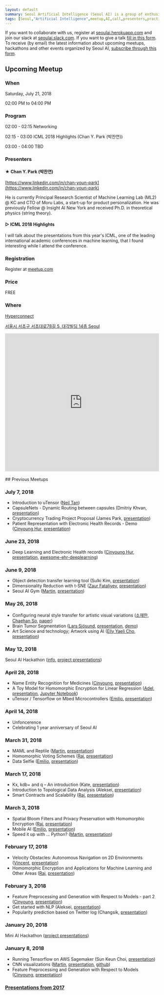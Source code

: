 ```yaml
---
layout: default
summary: Seoul Artificial Intelligence (Seoul AI) is a group of enthusiasts willing to go the extra mile in becoming one of the best in their field. We are sharing our domain knowledge and working on Machine Learning projects in small groups.
tags: [Seoul,"Artificial Intelligence",meetup,AI,call,presenters,practioners,"Machine Learning",Korea,Gangnam]
---
```


If you want to collaborate with us, register at [seoulai.herokuapp.com](https://seoulai.herokuapp.com/) and join our slack at [seoulai.slack.com](https://seoulai.slack.com/). If you want to give a talk [fill in this form](https://goo.gl/forms/BaMrDY3cddP2g82S2). To receive (by email) the latest information about upcoming meetups, hackathons and other events organized by Seoul AI, [subscribe through this form](subscribe).


## Upcoming Meetup
<!--## Seoul AI Hackathon-->

 <!--a href="images/july_7_2018.png" target="_blank">![png](images/july_7_2018.png)</a-->

### When
Saturday, July 21, 2018

02:00 PM to 04:00 PM

### Program
02:00 - 02:15 Networking

02:15 - 03:00 ICML 2018 Highlights (Chan Y. Park (박찬연))

03:00 - 04:00 TBD



<!--10:00 - 10:30 1-3 minutes pitch of your topic-->

<!--10:30 - 12:00 Happy hacking-->

<!--12:00 - 13:00 Lunch break-->

<!--13:00 - 17:00 Happy hacking-->

<!--17:00 - 17:30 1-3 minutes presentation of what you've done-->

<!--17:30 - 18:00 AI Hackathon review-->
<!--TBD-->

### Presenters

#### ★ Chan Y. Park (박찬연)
[https://www.linkedin.com/in/chan-youn-park](https://www.linkedin.com/in/chan-youn-park)

He is currently Principal Research Scientist of Machine Learning Lab (ML2) @ KC and CTO of Moru Labs, a start-up for product personalization.
He was previously Fellow @ Insight AI New York and received Ph.D. in theoretical physics (string theory).


#### ▷ ICML 2018 Highlights
I will talk about the presentations from this year's ICML, one of the leading international academic conferences in machine learning, that I found interesting while I attend the conference.


<!--### Details-->

<!--It is recommended to think about project you want to work on in advance. You can continue working on some of your projects. You can learn new framework that could be useful for you later on. Or maybe you want implement some new NN architecture? Great! There are no limits to projects, however, the project should be related to Artificial Intelligence.-->

<!--### Team-->

<!--Seoul AI Hackathon allows you to participate either as a single participant or in a team. In case you want to participate in a team, all members (not more than 2 is recommended) have to RSVP to this event through meetup.com. If you want to search for potential team members, the best way is through our slack [seoulai.slack.com](https://seoulai.slack.com/) (before joining slack you have to ask for invitation at [seoulai.herokuapp.com](https://seoulai.herokuapp.com/))-->

### Registration
Register at [meetup.com](https://www.meetup.com/Seoul-Artificial-Intelligence/events/252498816/)

### Price
FREE

### Where

[Hyperconnect](http://www.hpcnt.com)

[서울시 서초구 서초대로78길 5, 대각빌딩 14층 Seoul](https://www.google.com/maps/place/%EB%8C%80%EA%B0%81%EB%B9%8C%EB%94%A9/@37.4972664,127.0273556,17z/data=!3m1!4b1!4m5!3m4!1s0x357ca15a2f9719ab:0x20210a76b2b256f7!8m2!3d37.4972664!4d127.0273556)

<center>
<iframe src="https://www.google.com/maps/embed?pb=!1m18!1m12!1m3!1d3165.4515690893822!2d127.02735559999999!3d37.4972664!2m3!1f0!2f0!3f0!3m2!1i1024!2i768!4f13.1!3m3!1m2!1s0x357ca15a2f9719ab%3A0x20210a76b2b256f7!2z64yA6rCB67mM65Sp!5e0!3m2!1sen!2s!4v1508801167955" width="100%" height="450" frameborder="0" style="border:0" allowfullscreen></iframe>
</center>

<br/>
## Previous Meetups

### July 7, 2018
* Introduction to uTensor ([Neil Tan](https://www.linkedin.com/in/neil-tan))
* CapsuleNets - Dynamic Routing between capsules (Dmitriy Khvan, [presentation](presentations/CapsuleNets.pdf))
* Cryptocurrency Trading Project Proposal (James Park, [presentation](presentations/Cryptocurrency_Trading_Project_Proposal.pdf))
* Patient Representation with Electronic Health Records - Demo ([Cinyoung Hur](members/cinyoung), [presentation](presentations/Patient_Representation_Demo.pdf))

### June 23, 2018
* Deep Learning and Electronic Health records ([Cinyoung Hur](members/cinyoung), [presentation](presentations/Machine_Learning_and_Electronic_Health_Records.pdf), [awesome-ehr-deeplearning](https://github.com/hurcy/awesome-ehr-deeplearning))

### June 9, 2018
* Object detection transfer learning tool (Sulki Kim, [presentation](presentations/Transfer_learning_Active_learning_using_tensorflow_object_detection_api.pdf))
* Dimensionality Reduction with t-SNE ([Zaur Fataliyev](https://www.linkedin.com/in/fvzaur), [presentation](presentations/t-SNE.pdf))
* Seoul AI Gym ([Martin](members/martin), [presentation](presentations/Seoul_AI_Gym.pdf))

### May 26, 2018
* Configuring neural style transfer for artistic visual variations ([소재한, Chaehan So](https://kr.linkedin.com/in/chaehan-so-087261), [paper](https://arxiv.org/abs/1805.10852))
* Brain Tumor Segmentation ([Lars Sjösund](https://www.linkedin.com/in/lars-lowe-sj%C3%B6sund-22429560/), [presentation](https://www.slideshare.net/LarsLoweSjsund/brain-tumor-segmentation-seoul-ai-20180526-100235776), [demo](https://colab.research.google.com/drive/1RkvieIa5Z46fKIJqLeyGvLrSDlt0LwLJ))
* Art Science and technology; Artwork using AI ([Elly Yaeli Cho](http://www.ellycho.net/), [presentation](presentations/mediart_ai_small.pdf))

### May 12, 2018
Seoul AI Hackathon ([info](presentations/3rd_Seoul_AI_Hackathon_info.pdf), [project presentations](presentations/3rd_Seoul_AI_Hackathon.pdf))

### April 28, 2018
* Name Entity Recognition for Medicines ([Cinyoung](members/cinyoung), [presentation](presentations/Name_Entity_Recognition_for_Medicines.pdf))
* A Toy Model for Homomorphic Encryption for Linear Regression ([Adel](members/adel), [presentation](presentations/A_Toy_Model_for_Homomorphic_Encryption_for_Linear_Regression.pdf), [Jupyter Notebook](https://github.com/adelshb/Toy-Model-for-Homomorphic-Encryption-for-Linear-Regression/blob/master/Homomorphic_Encryption_for_Lieanr_Regression.ipynb))
* uTensor / Tensorflow on Mbed Microcontrollers ([Emilio](members/emilio), [presentation](presentations/uTensor.pdf))

### April 14, 2018
* Unfoncerence
* Celebrating 1 year anniversary of Seoul AI

### March 31, 2018
* MAML and Reptile ([Martin](members/martin), [presentation](presentations/MAML_and_Reptile.pdf))
* Homomorphic Voting Schemes ([Raj](members/raj), [presentation](presentations/Homomorphic_Voting_Scheme.pdf))
* Data Selfie ([Emilio](members/emilio), [presentation](presentations/Data_Selfie.pdf))

### March 17, 2018
* Kx, kdb+ and q – An introduction (Kate, [presentation](presentations/kx.pdf))
* Introduction to Topological Data Analysis (Aleksei, [presentation](presentations/Introduction_to_Topological_Data_Analysis.pdf))
* Smart Contracts and Scalability ([Raj](members/raj), [presentation](presentations/Smart_Contracts_and_Scalability.pdf))

### March 3, 2018
* Spatial Bloom Filters and Privacy Preservation with Homomorphic Encryption ([Raj](members/raj), [presentation](presentations/Spatial_Bloom_Filters.pdf))
* Mobile AI ([Emilio](members/emilio), [presentation](presentations/Mobile_AI.pdf))
* Speed it up with ... Python? ([Martin](members/martin), [presentation](presentations/Speed_it_up_with_..._Python.pdf))

### February 17, 2018
* Velocity Obstacles: Autonomous Navigation on 2D Environments ([Vincent](members/vincent), [presentation](presentations/Autonomous_Navigation_2D_Environments.pdf))
* Homomorphic Encryption and Applications for Machine Learning and Other Areas ([Raj](members/raj), [presentation](presentations/Homomorphic_Encryption.pdf))

### February 3, 2018
* Feature Preprocessing and Generation with Respect to Models - part 2 ([Cinyoung](members/cinyoung), [presentation](presentations/Preprocessing_Tips_part2.pdf))
* Get started with NLP (Aleksei, [presentation](https://docs.google.com/presentation/d/e/2PACX-1vSVEFuHzJQK1bKkXAIyom69NtHAnUrQObkVSTgLYlSnyC1568iO2RfZu5f0wrfmczkLcKvdd-saaKw1/pub?start=false&loop=false&delayms=3000#slide=id.p))
* Popularity prediction based on Twitter log (Changsik, [presentation](presentations/celebrity_popularity_prediction.pdf))

### January 20, 2018
Mini AI Hackathon ([project presentations](presentations/mini-ai-hackathon-20180120.pdf))

### January 8, 2018
* Running Tensorflow on AWS Sagemaker (Sun Keun Choi, [presentation](presentations/Introduction_to_Amazon_Sagemaker.pdf))
* CNN visualizations ([Martin](members/martin), [presentation](presentations/CNN_Visualizations.pdf), [github](https://github.com/martinkersner/cnn-visualizations))
* Feature Preprocessing and Generation with Respect to Models ([Cinyoung](members/cinyoung), [presentation](presentations/Preprocessing_Tips.pdf))

### [Presentations from 2017](2017)

